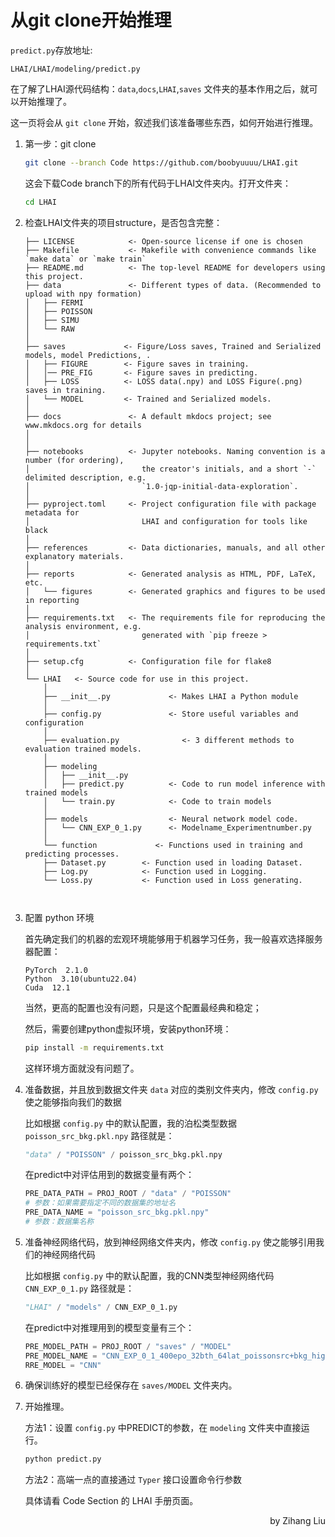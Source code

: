 # 从git clone开始推理

`predict.py`存放地址:

```
LHAI/LHAI/modeling/predict.py
```

在了解了LHAI源代码结构：`data`,`docs`,`LHAI`,`saves` 文件夹的基本作用之后，就可以开始推理了。

这一页将会从 `git clone` 开始，叙述我们该准备哪些东西，如何开始进行推理。

1. 第一步：git clone

    ```bash
    git clone --branch Code https://github.com/boobyuuuu/LHAI.git
    ```

    这会下载Code branch下的所有代码于LHAI文件夹内。打开文件夹：

    ```bash
    cd LHAI
    ```

2. 检查LHAI文件夹的项目structure，是否包含完整：

    ```
    ├── LICENSE            <- Open-source license if one is chosen
    ├── Makefile           <- Makefile with convenience commands like `make data` or `make train`
    ├── README.md          <- The top-level README for developers using this project.
    ├── data               <- Different types of data. (Recommended to upload with npy formation)
    │   ├── FERMI
    │   ├── POISSON
    │   ├── SIMU
    │   └── RAW
    │
    ├── saves             <- Figure/Loss saves, Trained and Serialized models, model Predictions, .
    │   ├── FIGURE        <- Figure saves in training.
    │   │── PRE_FIG       <- Figure saves in predicting.
    │   ├── LOSS          <- LOSS data(.npy) and LOSS Figure(.png) saves in training.
    │   └── MODEL         <- Trained and Serialized models.
    │
    ├── docs               <- A default mkdocs project; see www.mkdocs.org for details
    │
    │
    ├── notebooks          <- Jupyter notebooks. Naming convention is a number (for ordering),
    │                         the creator's initials, and a short `-` delimited description, e.g.
    │                         `1.0-jqp-initial-data-exploration`.
    │
    ├── pyproject.toml     <- Project configuration file with package metadata for 
    │                         LHAI and configuration for tools like black
    │
    ├── references         <- Data dictionaries, manuals, and all other explanatory materials.
    │
    ├── reports            <- Generated analysis as HTML, PDF, LaTeX, etc.
    │   └── figures        <- Generated graphics and figures to be used in reporting
    │
    ├── requirements.txt   <- The requirements file for reproducing the analysis environment, e.g.
    │                         generated with `pip freeze > requirements.txt`      
    │
    ├── setup.cfg          <- Configuration file for flake8
    │
    └── LHAI   <- Source code for use in this project.
        │
        ├── __init__.py             <- Makes LHAI a Python module
        │
        ├── config.py               <- Store useful variables and configuration
        │
        ├── evaluation.py              <- 3 different methods to evaluation trained models.
        │
        ├── modeling                
        │   ├── __init__.py 
        │   ├── predict.py          <- Code to run model inference with trained models          
        │   └── train.py            <- Code to train models
        │
        ├── models                  <- Neural network model code.
        │   └── CNN_EXP_0_1.py      <- Modelname_Experimentnumber.py
        │
        └── function             <- Functions used in training and predicting processes.
        ├── Dataset.py        <- Function used in loading Dataset.
        ├── Log.py            <- Function used in Logging.
        └── Loss.py           <- Function used in Loss generating.
        
        
    ```

3. 配置 python 环境

    首先确定我们的机器的宏观环境能够用于机器学习任务，我一般喜欢选择服务器配置：

    ```
    PyTorch  2.1.0
    Python  3.10(ubuntu22.04)
    Cuda  12.1
    ```

    当然，更高的配置也没有问题，只是这个配置最经典和稳定；

    然后，需要创建python虚拟环境，安装python环境：

    ```bash
    pip install -m requirements.txt
    ```

    这样环境方面就没有问题了。

4. 准备数据，并且放到数据文件夹 `data` 对应的类别文件夹内，修改 `config.py` 使之能够指向我们的数据

    比如根据 `config.py` 中的默认配置，我的泊松类型数据 `poisson_src_bkg.pkl.npy` 路径就是：
    
    ```python
    "data" / "POISSON" / poisson_src_bkg.pkl.npy
    ```

    在predict中对评估用到的数据变量有两个：

    ```python
    PRE_DATA_PATH = PROJ_ROOT / "data" / "POISSON"
    # 参数：如果需要指定不同的数据集的地址名
    PRE_DATA_NAME = "poisson_src_bkg.pkl.npy"
    # 参数：数据集名称
    ```

5. 准备神经网络代码，放到神经网络文件夹内，修改 `config.py` 使之能够引用我们的神经网络代码

    比如根据 `config.py` 中的默认配置，我的CNN类型神经网络代码 `CNN_EXP_0_1.py` 路径就是：

    ```python
    "LHAI" / "models" / CNN_EXP_0_1.py
    ```

    在predict中对推理用到的模型变量有三个：

    ```python
    PRE_MODEL_PATH = PROJ_ROOT / "saves" / "MODEL"
    PRE_MODEL_NAME = "CNN_EXP_0_1_400epo_32bth_64lat_poissonsrc+bkg_highresorig_poisson_src_bkg.pkl.npy.pth"
    RRE_MODEL = "CNN"
    ```

6. 确保训练好的模型已经保存在 `saves/MODEL` 文件夹内。

7. 开始推理。

    方法1：设置 `config.py` 中PREDICT的参数，在 `modeling` 文件夹中直接运行。

    ```bash
    python predict.py
    ```

    方法2：高端一点的直接通过 `Typer` 接口设置命令行参数


    具体请看 Code Section 的 LHAI 手册页面。

<p align='right'>by Zihang Liu</p>

